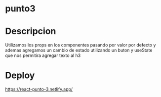 # punto3
# Descripcion
Utilizamos los props en los componentes pasando por valor por defecto y ademas agregamos un cambio de estado utilizando un buton y useState que nos permitira agregar texto al h3

# Deploy
https://react-punto-3.netlify.app/
